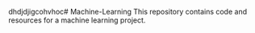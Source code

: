 dhdjdjigcohvhoc# Machine-Learning
This repository contains code and resources for a machine learning project.
